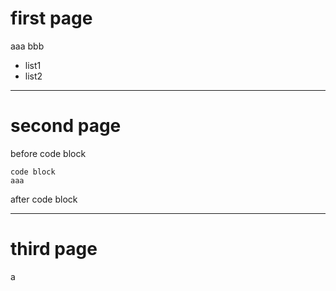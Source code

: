 # first page

aaa
bbb

* list1
* list2

***

# second page

before code block

    code block
    aaa

after code block

***

# third page

a
